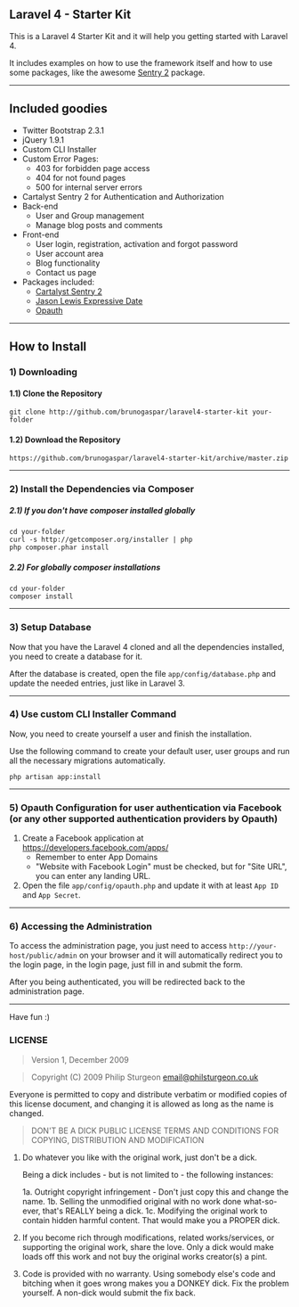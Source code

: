 ## Laravel 4 - Starter Kit

This is a Laravel 4 Starter Kit and it will help you getting started with Laravel 4.

It includes examples on how to use the framework itself and how to use some
packages, like the awesome [Sentry 2](https://github.com/cartalyst/sentry) package.

-----

## Included goodies

* Twitter Bootstrap 2.3.1
* jQuery 1.9.1
* Custom CLI Installer
* Custom Error Pages:
	* 403 for forbidden page access
	* 404 for not found pages
	* 500 for internal server errors
* Cartalyst Sentry 2 for Authentication and Authorization
* Back-end
	* User and Group management
	* Manage blog posts and comments
* Front-end
	* User login, registration, activation and forgot password
	* User account area
	* Blog functionality
	* Contact us page
* Packages included:
	* [Cartalyst Sentry 2](https://github.com/cartalyst/sentry)
	* [Jason Lewis Expressive Date](https://github.com/jasonlewis/expressive-date)
	* [Opauth](https://github.com/opauth/opauth)

-----

## How to Install

### 1) Downloading
#### 1.1) Clone the Repository

	git clone http://github.com/brunogaspar/laravel4-starter-kit your-folder

#### 1.2) Download the Repository

	https://github.com/brunogaspar/laravel4-starter-kit/archive/master.zip

-----

### 2) Install the Dependencies via Composer
##### 2.1) If you don't have composer installed globally

	cd your-folder
	curl -s http://getcomposer.org/installer | php
	php composer.phar install

##### 2.2) For globally composer installations

	cd your-folder
	composer install

-----

### 3) Setup Database

Now that you have the Laravel 4 cloned and all the dependencies installed, you need to create a database for it.

After the database is created, open the file `app/config/database.php` and update the needed entries, just like in Laravel 3.

-----

### 4) Use custom CLI Installer Command

Now, you need to create yourself a user and finish the installation.

Use the following command to create your default user, user groups and run all the necessary migrations automatically.

	php artisan app:install

-----

### 5) Opauth Configuration for user authentication via Facebook (or any other supported authentication providers by Opauth)
1. Create a Facebook application at https://developers.facebook.com/apps/
   - Remember to enter App Domains
   - "Website with Facebook Login" must be checked, but for "Site URL", you can enter any landing URL.
2. Open the file `app/config/opauth.php` and update it with at least `App ID` and `App Secret`.

-----

### 6) Accessing the Administration

To access the administration page, you just need to access `http://your-host/public/admin` on your browser and it will automatically redirect you to the login page, in the login page, just fill in and submit the form.

After you being authenticated, you will be redirected back to the administration page.

-----

Have fun :)

### LICENSE

> Version 1, December 2009

> Copyright (C) 2009 Philip Sturgeon <email@philsturgeon.co.uk>

 Everyone is permitted to copy and distribute verbatim or modified
 copies of this license document, and changing it is allowed as long
 as the name is changed.

> DON'T BE A DICK PUBLIC LICENSE
> TERMS AND CONDITIONS FOR COPYING, DISTRIBUTION AND MODIFICATION

 1. Do whatever you like with the original work, just don't be a dick.

     Being a dick includes - but is not limited to - the following instances:

	 1a. Outright copyright infringement - Don't just copy this and change the name.
	 1b. Selling the unmodified original with no work done what-so-ever, that's REALLY being a dick.
	 1c. Modifying the original work to contain hidden harmful content. That would make you a PROPER dick.

 2. If you become rich through modifications, related works/services, or supporting the original work,
 share the love. Only a dick would make loads off this work and not buy the original works
 creator(s) a pint.

 3. Code is provided with no warranty. Using somebody else's code and bitching when it goes wrong makes
 you a DONKEY dick. Fix the problem yourself. A non-dick would submit the fix back.

